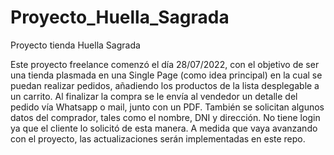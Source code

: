 # Proyecto_Huella_Sagrada
Proyecto tienda Huella Sagrada

Este proyecto freelance comenzó el día 28/07/2022, con el objetivo de ser una tienda plasmada en una Single Page (como idea principal) en la cual se puedan realizar pedidos, añadiendo los productos de la lista desplegable a un carrito. Al finalizar la compra se le envía al vendedor un detalle del pedido vía Whatsapp o mail, junto con un PDF. También se solicitan algunos datos del comprador, tales como el nombre, DNI y dirección.
No tiene login ya que el cliente lo solicitó de esta manera.
A medida que vaya avanzando con el proyecto, las actualizaciones serán implementadas en este repo.

